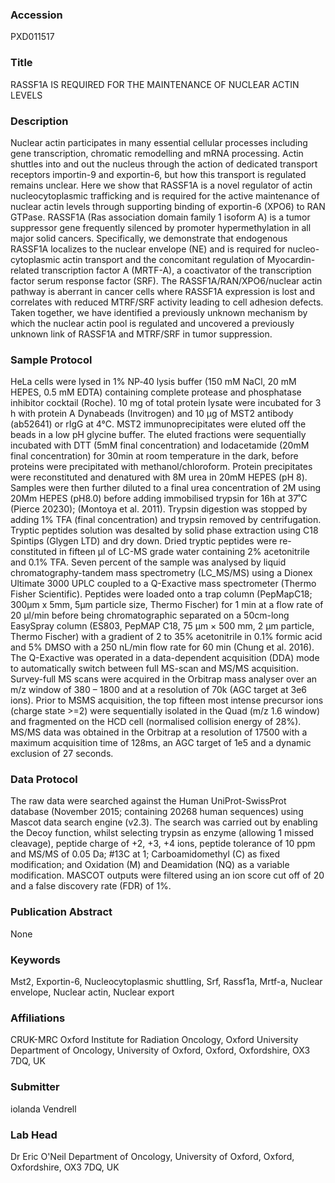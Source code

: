 ### Accession
PXD011517

### Title
RASSF1A IS REQUIRED FOR THE MAINTENANCE OF NUCLEAR ACTIN LEVELS

### Description
Nuclear actin participates in many essential cellular processes including gene transcription, chromatic remodelling and mRNA processing. Actin shuttles into and out the nucleus through the action of dedicated transport receptors importin-9 and exportin-6, but how this transport is regulated remains unclear. Here we show that RASSF1A is a novel regulator of actin nucleocytoplasmic trafficking and is required for the active maintenance of nuclear actin levels through supporting binding of exportin-6 (XPO6) to RAN GTPase. RASSF1A (Ras association domain family 1 isoform A) is a tumor suppressor gene frequently silenced by promoter hypermethylation in all major solid cancers. Specifically, we demonstrate that endogenous RASSF1A localizes to the nuclear envelope (NE) and is required for nucleo-cytoplasmic actin transport and the concomitant regulation of Myocardin-related transcription factor A (MRTF-A), a coactivator of the transcription factor serum response factor (SRF). The RASSF1A/RAN/XPO6/nuclear actin pathway is aberrant in cancer cells where RASSF1A expression is lost and correlates with reduced MTRF/SRF activity leading to cell adhesion defects. Taken together, we have identified a previously unknown mechanism by which the nuclear actin pool is regulated and uncovered a previously unknown link of RASSF1A and MTRF/SRF in tumor suppression.

### Sample Protocol
HeLa cells were lysed in 1% NP‐40 lysis buffer (150 mM NaCl, 20 mM HEPES, 0.5 mM EDTA) containing complete protease and phosphatase inhibitor cocktail (Roche). 10 mg of total protein lysate were incubated for 3 h with protein A Dynabeads (Invitrogen) and 10 μg of MST2 antibody (ab52641) or rIgG at 4°C. MST2 immunoprecipitates were eluted off the beads in a low pH glycine buffer. The eluted fractions were sequentially incubated with DTT (5mM final concentration) and Iodacetamide (20mM final concentration) for 30min at room temperature in the dark, before proteins were precipitated with methanol/chloroform. Protein precipitates were reconstituted and denatured with 8M urea in 20mM HEPES (pH 8). Samples were then further diluted to a final urea concentration of 2M using 20Mm HEPES (pH8.0) before adding immobilised trypsin for 16h at 37˚C (Pierce 20230); (Montoya et al. 2011). Trypsin digestion was stopped by adding 1% TFA (final concentration) and trypsin removed by centrifugation. Tryptic peptides solution was desalted by solid phase extraction using C18 Spintips (Glygen LTD) and dry down.   Dried tryptic peptides were re-constituted in fifteen µl of LC-MS grade water containing 2% acetonitrile and 0.1% TFA. Seven percent of the sample was analysed by liquid chromatography-tandem mass spectrometry (LC_MS/MS) using a Dionex Ultimate 3000 UPLC coupled to a Q-Exactive mass spectrometer (Thermo Fisher Scientific).  Peptides were loaded onto a trap column (PepMapC18; 300µm x 5mm, 5µm particle size, Thermo Fischer) for 1 min at a flow rate of 20 μl/min before being chromatographic separated on a 50cm-long EasySpray column (ES803, PepMAP C18, 75 µm × 500 mm, 2 µm particle, Thermo Fischer) with a gradient of 2 to 35% acetonitrile in 0.1% formic acid and 5% DMSO with a 250 nL/min flow rate for 60 min (Chung et al. 2016). The Q-Exactive was operated in a data-dependent acquisition (DDA) mode to automatically switch between full MS-scan and MS/MS acquisition. Survey-full MS scans were acquired in the Orbitrap mass analyser over an m/z window of 380 – 1800 and at a resolution of 70k (AGC target at 3e6 ions). Prior to MSMS acquisition, the top fifteen most intense precursor ions (charge state >=2) were sequentially isolated in the Quad (m/z 1.6 window) and fragmented on the HCD cell (normalised collision energy of 28%). MS/MS data was obtained in the Orbitrap at a resolution of 17500 with a maximum acquisition time of 128ms, an AGC target of 1e5 and a dynamic exclusion of 27 seconds.

### Data Protocol
The raw data were searched against the Human UniProt-SwissProt database (November 2015; containing 20268 human sequences) using Mascot data search engine (v2.3). The search was carried out by  enabling the Decoy function, whilst selecting trypsin as enzyme (allowing 1 missed cleavage), peptide charge of +2, +3, +4 ions, peptide tolerance of 10 ppm and MS/MS of 0.05 Da; #13C at 1; Carboamidomethyl (C) as fixed modification; and Oxidation (M) and Deamidation (NQ) as a variable modification. MASCOT outputs were filtered using an ion score cut off of 20 and a false discovery rate (FDR) of 1%.

### Publication Abstract
None

### Keywords
Mst2, Exportin-6, Nucleocytoplasmic shuttling, Srf, Rassf1a, Mrtf-a, Nuclear envelope, Nuclear actin, Nuclear export

### Affiliations
CRUK-MRC Oxford Institute for Radiation Oncology, Oxford University
Department of Oncology, University of Oxford, Oxford, Oxfordshire, OX3 7DQ, UK

### Submitter
iolanda Vendrell

### Lab Head
Dr Eric O'Neil
Department of Oncology, University of Oxford, Oxford, Oxfordshire, OX3 7DQ, UK


